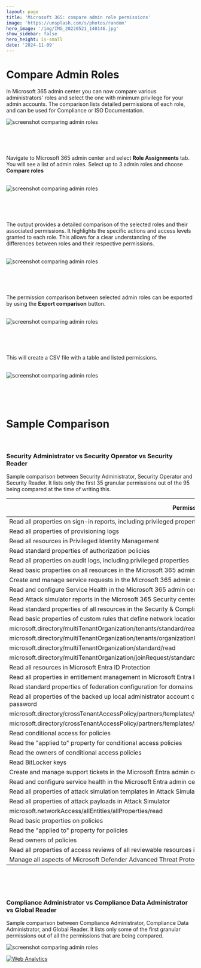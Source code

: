 ```yaml
---
layout: page
title: 'Microsoft 365: compare admin role permissions'
image: 'https://unsplash.com/s/photos/random'
hero_image: '/img/IMG_20220521_140146.jpg'
show_sidebar: false
hero_height: is-small
date: '2024-11-09'
---
```



# Compare Admin Roles

In Microsoft 365 admin center you can now compare various administrators' roles and select the one with minimum privilege for your admin accounts. The comparison lists detailed permissions of each role, and can be used for Compliance or ISO Documentation.





<img src="/articles/img/compareroles.PNG" alt="screenshot comparing admin roles">

<br/><br/><br/>

Navigate to Microsoft 365 admin center and select **Role Assignments** tab. You will see a list of admin roles. Select up to 3 admin roles and choose **Compare roles**

<br/>

<img src="/articles/img/compareroles2.PNG" alt="screenshot comparing admin roles">

<br/><br/><br/>

The output provides a detailed comparison of the selected roles and their associated permissions. It highlights the specific actions and access levels granted to each role. This allows for a clear understanding of the differences between roles and their respective permissions.

<br/>




<img src="/articles/img/compareroles3.PNG" alt="screenshot comparing admin roles">


<br/><br/><br/>

The permission comparison between selected admin roles can be exported by using the **Export comparison** button.


<br/>

<img src="/articles/img/compareroles7.PNG" alt="screenshot comparing admin roles">

<br/><br/><br/>

This will create a CSV file with a table and listed permissions.


<br/>

<img src="/articles/img/compareroles4.PNG" alt="screenshot comparing admin roles" >


<br/><br/><br/>


# Sample Comparison

<br/>

### Security Administrator vs Security Operator vs Security Reader

Sample comparison between Security Administrator, Security Operator and Security Reader. It lists only the first 35 granular permissions out of the 95 being compared at the time of writing this. 



| Permissions                                                                                                                     | Security Administrator | Security Operator | Security Reader |
|---------------------------------------------------------------------------------------------------------------------------------|------------------------|-------------------|-----------------|
| Read all properties on sign-in reports, including privileged properties                                                         | ✔                      | ✔                 | ✔               |
| Read all properties of provisioning logs                                                                                        | ✔                      | ✔                 | ✔               |
| Read all resources in Privileged Identity Management                                                                            | ✔                      | ✔                 | ✔               |
| Read standard properties of authorization policies                                                                              | ✔                      | ✔                 | ✔               |
| Read all properties on audit logs, including privileged properties                                                              | ✔                      | ✔                 | ✔               |
| Read basic properties on all resources in the Microsoft 365 admin center                                                        | ✔                      |                   | ✔               |
| Create and manage service requests in the Microsoft 365 admin center                                                            | ✔                      | ✔                 |                 |
| Read and configure Service Health in the Microsoft 365 admin center                                                             | ✔                      |                   | ✔               |
| Read Attack simulator reports in the Microsoft 365 Security center                                                              | ✔                      |                   |                 |
| Read standard properties of all resources in the Security & Compliance center                                                   | ✔                      |                   |                 |
| Read basic properties of custom rules that define network locations                                                             | ✔                      |                   |                 |
| microsoft.directory/multiTenantOrganization/tenants/standard/read                                                               | ✔                      |                   |                 |
| microsoft.directory/multiTenantOrganization/tenants/organizationDetails/read                                                    | ✔                      |                   |                 |
| microsoft.directory/multiTenantOrganization/standard/read                                                                       | ✔                      |                   |                 |
| microsoft.directory/multiTenantOrganization/joinRequest/standard/read                                                           | ✔                      |                   |                 |
| Read all resources in Microsoft Entra ID Protection                                                                             | ✔                      |                   |                 |
| Read all properties in entitlement management in Microsoft Entra ID                                                             | ✔                      |                   |                 |
| Read standard properties of federation configuration for domains                                                                | ✔                      |                   |                 |
| Read all properties of the backed up local administrator account credentials for Microsoft Entra ID joined devices, except the password | ✔                      |                   |                 |
| microsoft.directory/crossTenantAccessPolicy/partners/templates/multiTenantOrganizationPartnerConfiguration/standard/read        | ✔                      |                   |                 |
| microsoft.directory/crossTenantAccessPolicy/partners/templates/multiTenantOrganizationIdentitySynchronization/standard/read     | ✔                      |                   |                 |
| Read conditional access for policies                                                                                            | ✔                      |                   |                 |
| Read the "applied to" property for conditional access policies                                                                  | ✔                      |                   |                 |
| Read the owners of conditional access policies                                                                                  | ✔                      |                   |                 |
| Read BitLocker keys                                                                                                             | ✔                      |                   |                 |
| Create and manage support tickets in the Microsoft Entra admin center                                                           | ✔                      | ✔                 |                 |
| Read and configure service health in the Microsoft Entra admin center                                                           | ✔                      |                   |                 |
| Read all properties of attack simulation templates in Attack Simulator                                                          |                        |                   | ✔               |
| Read all properties of attack payloads in Attack Simulator                                                                      |                        |                   | ✔               |
| microsoft.networkAccess/allEntities/allProperties/read                                                                          |                        |                   | ✔               |
| Read basic properties on policies                                                                                               |                        |                   | ✔               |
| Read the "applied to" property for policies                                                                                     |                        |                   | ✔               |
| Read owners of policies                                                                                                         |                        |                   | ✔               |
| Read all properties of access reviews of all reviewable resources in Microsoft Entra ID                                         |                        |                   | ✔               |
| Manage all aspects of Microsoft Defender Advanced Threat Protection                                                             |                        | ✔                 |                 |




<br/><br/><br/>

### Compliance Administrator vs Compliance Data Administrator vs Global Reader

Sample comparison between Compliance Administrator, Compliance Data Administrator, and Global Reader. It lists only some of the first granular permissions out of all the permissions that are being compared. 

<img src="/articles/img/compareroles8.PNG" alt="screenshot comparing admin roles" >




<!-- Default Statcounter code for compare roles
https://powershellscripts.github.io/articles/en/InformationProtection/compareroles/
-->
<script type="text/javascript">
var sc_project=13062630; 
var sc_invisible=0; 
var sc_security="aedba8fe"; 
var sc_client_storage="disabled"; 
</script>
<script type="text/javascript"
src="https://www.statcounter.com/counter/counter.js"
async></script>
<noscript><div class="statcounter"><a title="Web Analytics"
href="https://statcounter.com/" target="_blank"><img
class="statcounter"
src="https://c.statcounter.com/13062630/0/aedba8fe/1/"
alt="Web Analytics"
referrerPolicy="no-referrer-when-downgrade"></a></div></noscript>
<!-- End of Statcounter Code -->